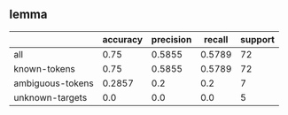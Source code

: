 
## lemma

|                  | accuracy | precision | recall | support |
|------------------|----------|-----------|--------|---------|
| all              | 0.75     | 0.5855    | 0.5789 | 72      |
| known-tokens     | 0.75     | 0.5855    | 0.5789 | 72      |
| ambiguous-tokens | 0.2857   | 0.2       | 0.2    | 7       |
| unknown-targets  | 0.0      | 0.0       | 0.0    | 5       |

